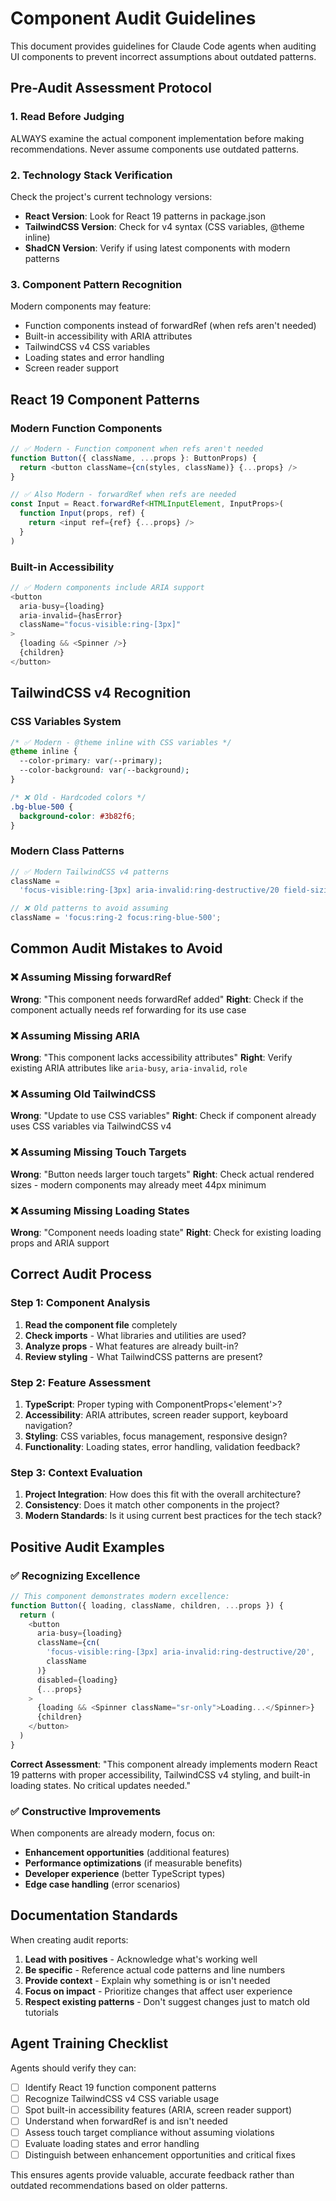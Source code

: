 # Component Audit Guidelines

This document provides guidelines for Claude Code agents when auditing UI components to prevent incorrect assumptions about outdated patterns.

## Pre-Audit Assessment Protocol

### 1. **Read Before Judging**

ALWAYS examine the actual component implementation before making recommendations. Never assume components use outdated patterns.

### 2. **Technology Stack Verification**

Check the project's current technology versions:

- **React Version**: Look for React 19 patterns in package.json
- **TailwindCSS Version**: Check for v4 syntax (CSS variables, @theme inline)
- **ShadCN Version**: Verify if using latest components with modern patterns

### 3. **Component Pattern Recognition**

Modern components may feature:

- Function components instead of forwardRef (when refs aren't needed)
- Built-in accessibility with ARIA attributes
- TailwindCSS v4 CSS variables
- Loading states and error handling
- Screen reader support

## React 19 Component Patterns

### Modern Function Components

```typescript
// ✅ Modern - Function component when refs aren't needed
function Button({ className, ...props }: ButtonProps) {
  return <button className={cn(styles, className)} {...props} />
}

// ✅ Also Modern - forwardRef when refs are needed
const Input = React.forwardRef<HTMLInputElement, InputProps>(
  function Input(props, ref) {
    return <input ref={ref} {...props} />
  }
)
```

### Built-in Accessibility

```typescript
// ✅ Modern components include ARIA support
<button
  aria-busy={loading}
  aria-invalid={hasError}
  className="focus-visible:ring-[3px]"
>
  {loading && <Spinner />}
  {children}
</button>
```

## TailwindCSS v4 Recognition

### CSS Variables System

```css
/* ✅ Modern - @theme inline with CSS variables */
@theme inline {
  --color-primary: var(--primary);
  --color-background: var(--background);
}

/* ❌ Old - Hardcoded colors */
.bg-blue-500 {
  background-color: #3b82f6;
}
```

### Modern Class Patterns

```typescript
// ✅ Modern TailwindCSS v4 patterns
className =
  'focus-visible:ring-[3px] aria-invalid:ring-destructive/20 field-sizing-content';

// ❌ Old patterns to avoid assuming
className = 'focus:ring-2 focus:ring-blue-500';
```

## Common Audit Mistakes to Avoid

### ❌ **Assuming Missing forwardRef**

**Wrong**: "This component needs forwardRef added"
**Right**: Check if the component actually needs ref forwarding for its use case

### ❌ **Assuming Missing ARIA**

**Wrong**: "This component lacks accessibility attributes"
**Right**: Verify existing ARIA attributes like `aria-busy`, `aria-invalid`, `role`

### ❌ **Assuming Old TailwindCSS**

**Wrong**: "Update to use CSS variables"
**Right**: Check if component already uses CSS variables via TailwindCSS v4

### ❌ **Assuming Missing Touch Targets**

**Wrong**: "Button needs larger touch targets"
**Right**: Check actual rendered sizes - modern components may already meet 44px minimum

### ❌ **Assuming Missing Loading States**

**Wrong**: "Component needs loading state"
**Right**: Check for existing loading props and ARIA support

## Correct Audit Process

### Step 1: Component Analysis

1. **Read the component file** completely
2. **Check imports** - What libraries and utilities are used?
3. **Analyze props** - What features are already built-in?
4. **Review styling** - What TailwindCSS patterns are present?

### Step 2: Feature Assessment

1. **TypeScript**: Proper typing with ComponentProps<'element'>?
2. **Accessibility**: ARIA attributes, screen reader support, keyboard navigation?
3. **Styling**: CSS variables, focus management, responsive design?
4. **Functionality**: Loading states, error handling, validation feedback?

### Step 3: Context Evaluation

1. **Project Integration**: How does this fit with the overall architecture?
2. **Consistency**: Does it match other components in the project?
3. **Modern Standards**: Is it using current best practices for the tech stack?

## Positive Audit Examples

### ✅ **Recognizing Excellence**

```typescript
// This component demonstrates modern excellence:
function Button({ loading, className, children, ...props }) {
  return (
    <button
      aria-busy={loading}
      className={cn(
        'focus-visible:ring-[3px] aria-invalid:ring-destructive/20',
        className
      )}
      disabled={loading}
      {...props}
    >
      {loading && <Spinner className="sr-only">Loading...</Spinner>}
      {children}
    </button>
  )
}
```

**Correct Assessment**: "This component already implements modern React 19 patterns with proper accessibility, TailwindCSS v4 styling, and built-in loading states. No critical updates needed."

### ✅ **Constructive Improvements**

When components are already modern, focus on:

- **Enhancement opportunities** (additional features)
- **Performance optimizations** (if measurable benefits)
- **Developer experience** (better TypeScript types)
- **Edge case handling** (error scenarios)

## Documentation Standards

When creating audit reports:

1. **Lead with positives** - Acknowledge what's working well
2. **Be specific** - Reference actual code patterns and line numbers
3. **Provide context** - Explain why something is or isn't needed
4. **Focus on impact** - Prioritize changes that affect user experience
5. **Respect existing patterns** - Don't suggest changes just to match old tutorials

## Agent Training Checklist

Agents should verify they can:

- [ ] Identify React 19 function component patterns
- [ ] Recognize TailwindCSS v4 CSS variable usage
- [ ] Spot built-in accessibility features (ARIA, screen reader support)
- [ ] Understand when forwardRef is and isn't needed
- [ ] Assess touch target compliance without assuming violations
- [ ] Evaluate loading states and error handling
- [ ] Distinguish between enhancement opportunities and critical fixes

This ensures agents provide valuable, accurate feedback rather than outdated recommendations based on older patterns.
